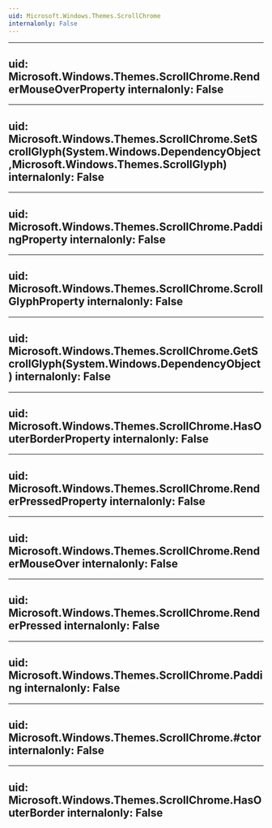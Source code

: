 ```yaml
---
uid: Microsoft.Windows.Themes.ScrollChrome
internalonly: False
---
```


---
uid: Microsoft.Windows.Themes.ScrollChrome.RenderMouseOverProperty
internalonly: False
---

---
uid: Microsoft.Windows.Themes.ScrollChrome.SetScrollGlyph(System.Windows.DependencyObject,Microsoft.Windows.Themes.ScrollGlyph)
internalonly: False
---

---
uid: Microsoft.Windows.Themes.ScrollChrome.PaddingProperty
internalonly: False
---

---
uid: Microsoft.Windows.Themes.ScrollChrome.ScrollGlyphProperty
internalonly: False
---

---
uid: Microsoft.Windows.Themes.ScrollChrome.GetScrollGlyph(System.Windows.DependencyObject)
internalonly: False
---

---
uid: Microsoft.Windows.Themes.ScrollChrome.HasOuterBorderProperty
internalonly: False
---

---
uid: Microsoft.Windows.Themes.ScrollChrome.RenderPressedProperty
internalonly: False
---

---
uid: Microsoft.Windows.Themes.ScrollChrome.RenderMouseOver
internalonly: False
---

---
uid: Microsoft.Windows.Themes.ScrollChrome.RenderPressed
internalonly: False
---

---
uid: Microsoft.Windows.Themes.ScrollChrome.Padding
internalonly: False
---

---
uid: Microsoft.Windows.Themes.ScrollChrome.#ctor
internalonly: False
---

---
uid: Microsoft.Windows.Themes.ScrollChrome.HasOuterBorder
internalonly: False
---
